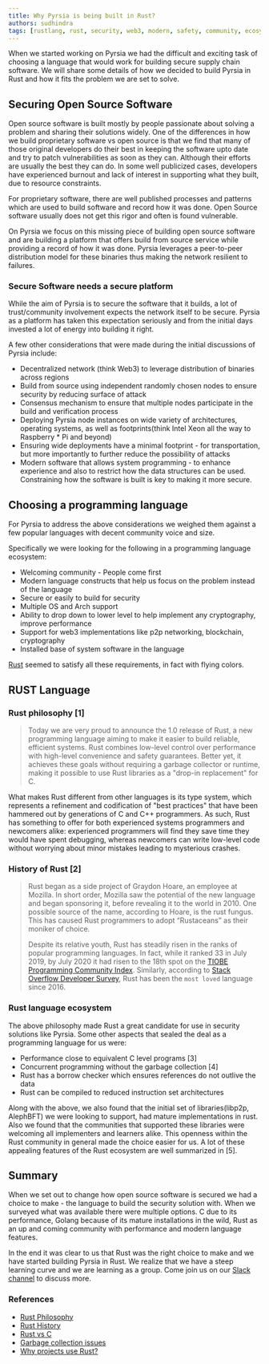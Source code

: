 ```yaml
---
title: Why Pyrsia is being built in Rust?
authors: sudhindra
tags: [rustlang, rust, security, web3, modern, safety, community, ecosystem]
---
```


When we started working on Pyrsia we had the difficult and exciting task of choosing a language that would work for building secure supply chain software. We will share some details of how we decided to build Pyrsia in Rust and how it fits the problem we are set to solve.

## Securing Open Source Software

Open source software is built mostly by people passionate about solving a problem and sharing their solutions widely. One of the differences in how we build proprietary software vs open source is that we find that many of those original developers do their best in keeping the software upto date and try to patch vulnerabilities as soon as they can. Although their efforts are usually the best they can do. In some well publicized cases, developers have experienced burnout and lack of interest in supporting what they built, due to resource constraints.

For proprietary software, there are well published processes and patterns which are used to build software and record how it was done. Open Source software usually does not get this rigor and often is found vulnerable.

On Pyrsia we focus on this missing piece of building open source software and are building a platform that offers build from source service while providing a record of how it was done. Pyrsia leverages a peer-to-peer distribution model for these binaries thus making the network resilient to failures.

### Secure Software needs a secure platform

While the aim of Pyrsia is to secure the software that it builds, a lot of trust/community involvement expects the network itself to be secure. Pyrsia as a platform has taken this expectation seriously and from the initial days invested a lot of energy into building it right.

A few other considerations that were made during the initial discussions of Pyrsia include:

* Decentralized network (think Web3) to leverage distribution of binaries across regions
* Build from source using independent randomly chosen nodes to ensure security by reducing surface of attack
* Consensus mechanism to ensure that multiple nodes participate in the build and verification process
* Deploying Pyrsia node instances on wide variety of architectures, operating systems, as well as footprints(think Intel Xeon all the way to Raspberry * Pi and beyond)
* Ensuring wide deployments have a minimal footprint - for transportation, but more importantly to further reduce the possibility of attacks
* Modern software that allows system programming - to enhance experience and also to restrict how the data structures can be used. Constraining how the software is built is key to making it more secure.

## Choosing a programming language

For Pyrsia to address the above considerations we weighed them against a few popular languages with decent community voice and size.

Specifically we were looking for the following in a programming language ecosystem:

* Welcoming community - People come first
* Modern language constructs that help us focus on the problem instead of the language
* Secure or easily to build for security
* Multiple OS and Arch support
* Ability to drop down to lower level to help implement any cryptography, improve performance
* Support for web3 implementations like p2p networking, blockchain, cryptography
* Installed base of system software in the language

[Rust](http://rustlang.org) seemed to satisfy all these requirements, in fact with flying colors.

## RUST Language

### Rust philosophy [1]

> Today we are very proud to announce the 1.0 release of Rust, a new programming language aiming to make it easier to build reliable, efficient systems. Rust combines low-level control over performance with high-level convenience and safety guarantees. Better yet, it achieves these goals without requiring a garbage collector or runtime, making it possible to use Rust libraries as a "drop-in replacement" for C.

What makes Rust different from other languages is its type system, which represents a refinement and codification of "best practices" that have been hammered out by generations of C and C++ programmers. As such, Rust has something to offer for both experienced systems programmers and newcomers alike: experienced programmers will find they save time they would have spent debugging, whereas newcomers can write low-level code without worrying about minor mistakes leading to mysterious crashes.

### History of Rust [2]

> Rust began as a side project of Graydon Hoare, an employee at Mozilla. In short order, Mozilla saw the potential of the new language and began sponsoring it, before revealing it to the world in 2010.
One possible source of the name, according to Hoare, is the rust fungus. This has caused Rust programmers to adopt “Rustaceans” as their moniker of choice.
>
> Despite its relative youth, Rust has steadily risen in the ranks of popular programming languages. In fact, while it ranked 33 in July 2019, by July 2020 it had risen to the 18th spot on the [TIOBE Programming Community Index](<https://www.tiobe.com/tiobe-index/>). Similarly, according to [Stack Overflow Developer Survey](https://insights.stackoverflow.com/survey/2020#technology-most-loved-dreaded-and-wanted-languages-loved), Rust has been the `most loved` language since 2016.

### Rust language ecosystem

The above philosophy made Rust a great candidate for use in security solutions like Pyrsia. Some other aspects that sealed the deal as a programming language for us were:

* Performance close to equivalent C level programs [3]
* Concurrent programming without the garbage collection [4]
* Rust has a borrow checker which ensures references do not outlive the data
* Rust can be compiled to reduced instruction set architectures

Along with the above, we also found that the initial set of libraries(libp2p, AlephBFT) we were looking to support, had mature implementations in rust. Also we found that the communities that supported these libraries were welcoming all implementers and learners alike. This openness within the Rust community in general made the choice easier for us.
A lot of these appealing features of the Rust ecosystem are well summarized in [5].

## Summary

When we set out to change how open source software is secured we had a choice to make - the language to build the security solution with. When we surveyed what was available there were multiple options. C due to its performance, Golang because of its mature installations in the wild, Rust as an up and coming community with performance and modern language features.

In the end it was clear to us that Rust was the right choice to make and we have started building Pyrsia in Rust. We realize that we have a steep learning curve and we are learning as a group. Come join us on our [Slack channel](https://join.slack.com/t/cdeliveryfdn/shared_invite/zt-1eryue9cw-9YpgrfIfsTcDS~hGHchURg) to discuss more.

### References

* [Rust Philosophy](https://blog.rust-lang.org/2015/05/15/Rust-1.0.html)
* [Rust History](https://www.talentopia.com/news/the-rust-programming-language-its-history-and-why/)
* [Rust vs C](https://codilime.com/blog/rust-vs-c-safety-and-performance-in-low-level-network-programming/)
* [Garbage collection issues](https://discord.com/blog/why-discord-is-switching-from-go-to-rust)
* [Why projects use Rust?](https://codilime.com/blog/why-is-rust-programming-language-so-popular/#:~:text=High%20performance%20and%20safety%20are,amounts%20of%20data%20very%20quickly)
